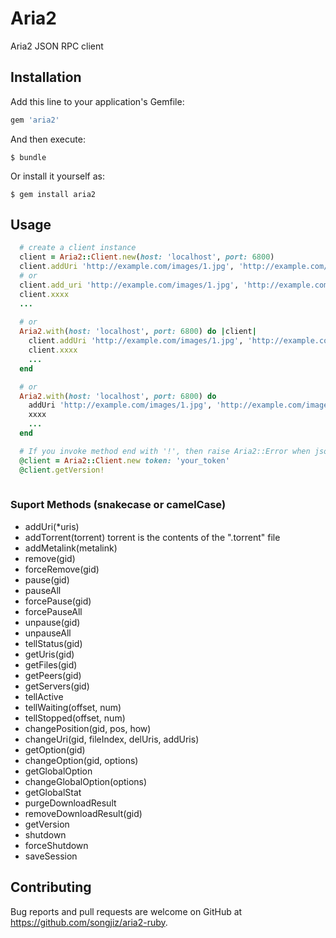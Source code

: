 # Aria2
  
  Aria2 JSON RPC client

## Installation

Add this line to your application's Gemfile:

```ruby
gem 'aria2'
```

And then execute:

    $ bundle

Or install it yourself as:

    $ gem install aria2

## Usage

```ruby
  # create a client instance
  client = Aria2::Client.new(host: 'localhost', port: 6800)
  client.addUri 'http://example.com/images/1.jpg', 'http://example.com/images/2.jpg'
  # or
  client.add_uri 'http://example.com/images/1.jpg', 'http://example.com/images/2.jpg'
  client.xxxx
  ...
  
  # or 
  Aria2.with(host: 'localhost', port: 6800) do |client|
    client.addUri 'http://example.com/images/1.jpg', 'http://example.com/images/2.jpg'
    client.xxxx
    ...
  end

  # or
  Aria2.with(host: 'localhost', port: 6800) do
    addUri 'http://example.com/images/1.jpg', 'http://example.com/images/2.jpg'
    xxxx
    ...
  end

  # If you invoke method end with '!', then raise Aria2::Error when json contains 'error' key
  @client = Aria2::Client.new token: 'your_token'
  @client.getVersion!
  
```

  ### Suport Methods (snakecase or camelCase)

  - addUri(*uris)
  - addTorrent(torrent)
    torrent is the contents of the ".torrent" file
  - addMetalink(metalink)
  - remove(gid)
  - forceRemove(gid)
  - pause(gid)
  - pauseAll
  - forcePause(gid)
  - forcePauseAll
  - unpause(gid)
  - unpauseAll
  - tellStatus(gid)
  - getUris(gid)
  - getFiles(gid)
  - getPeers(gid)
  - getServers(gid)
  - tellActive
  - tellWaiting(offset, num)
  - tellStopped(offset, num)
  - changePosition(gid, pos, how)
  - changeUri(gid, fileIndex, delUris, addUris)
  - getOption(gid)
  - changeOption(gid, options)
  - getGlobalOption
  - changeGlobalOption(options)
  - getGlobalStat
  - purgeDownloadResult
  - removeDownloadResult(gid)
  - getVersion
  - shutdown
  - forceShutdown
  - saveSession

## Contributing

Bug reports and pull requests are welcome on GitHub at https://github.com/songjiz/aria2-ruby.

